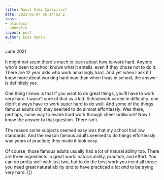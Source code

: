 ```yaml
---
title: Nasıl Sıkı Çalışılır?
date: 2022-01-07 05:14:52 Z
tags:
- planlama
- gündelik
layout: post
author: Enes Dumlu
---
```


June 2021\
\
It might not seem there's much to learn about how to work hard. Anyone who's been to school knows what it entails, even if they chose not to do it. There are 12 year olds who work amazingly hard. And yet when I ask if I know more about working hard now than when I was in school, the answer is definitely yes.\
\
One thing I know is that if you want to do great things, you'll have to work very hard. I wasn't sure of that as a kid. Schoolwork varied in difficulty; one didn't always have to work super hard to do well. And some of the things famous adults did, they seemed to do almost effortlessly. Was there, perhaps, some way to evade hard work through sheer brilliance? Now I know the answer to that question. There isn't.\
\
The reason some subjects seemed easy was that my school had low standards. And the reason famous adults seemed to do things effortlessly was years of practice; they made it look easy.\
\
Of course, those famous adults usually had a lot of natural ability too. There are three ingredients in great work: natural ability, practice, and effort. You can do pretty well with just two, but to do the best work you need all three: you need great natural ability *and* to have practiced a lot *and* to be trying very hard. [[1](http://paulgraham.com/hwh.html#f1n)]